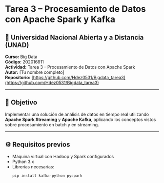 # Tarea 3 – Procesamiento de Datos con Apache Spark y Kafka

## 🏫 Universidad Nacional Abierta y a Distancia (UNAD)
**Curso:** Big Data  
**Código:** 202016911  
**Actividad:** Tarea 3 – Procesamiento de Datos con Apache Spark  
**Autor:** [Tu nombre completo]  
**Repositorio:** [https://github.com/Hdez0531/Bigdata_tarea3](https://github.com/Hdez0531/Bigdata_tarea3)

---

## 🎯 Objetivo
Implementar una solución de análisis de datos en tiempo real utilizando **Apache Spark Streaming** y **Apache Kafka**, aplicando los conceptos vistos sobre procesamiento en batch y en streaming.

---

## ⚙️ Requisitos previos
- Máquina virtual con Hadoop y Spark configurados  
- Python 3.x  
- Librerías necesarias:
  ```bash
  pip install kafka-python pyspark
